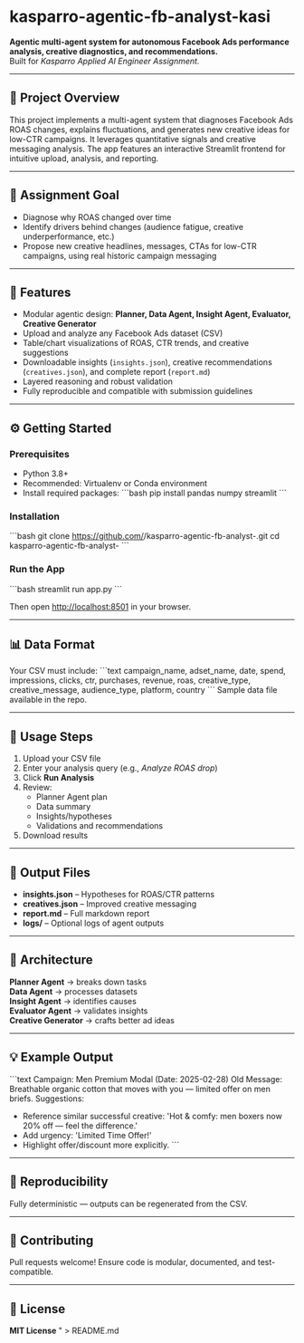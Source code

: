 # kasparro-agentic-fb-analyst-kasi

**Agentic multi-agent system for autonomous Facebook Ads performance analysis, creative diagnostics, and recommendations.**  
Built for *Kasparro Applied AI Engineer Assignment.*

---

## 🧠 Project Overview
This project implements a multi-agent system that diagnoses Facebook Ads ROAS changes, explains fluctuations, and generates new creative ideas for low-CTR campaigns. It leverages quantitative signals and creative messaging analysis. The app features an interactive Streamlit frontend for intuitive upload, analysis, and reporting.

---

## 🎯 Assignment Goal
- Diagnose why ROAS changed over time  
- Identify drivers behind changes (audience fatigue, creative underperformance, etc.)  
- Propose new creative headlines, messages, CTAs for low-CTR campaigns, using real historic campaign messaging  

---

## 🚀 Features
- Modular agentic design: **Planner, Data Agent, Insight Agent, Evaluator, Creative Generator**  
- Upload and analyze any Facebook Ads dataset (CSV)  
- Table/chart visualizations of ROAS, CTR trends, and creative suggestions  
- Downloadable insights (`insights.json`), creative recommendations (`creatives.json`), and complete report (`report.md`)  
- Layered reasoning and robust validation  
- Fully reproducible and compatible with submission guidelines  

---

## ⚙️ Getting Started

### Prerequisites
- Python 3.8+  
- Recommended: Virtualenv or Conda environment  
- Install required packages:
  \`\`\`bash
  pip install pandas numpy streamlit
  \`\`\`

### Installation
\`\`\`bash
git clone https://github.com/<your-username>/kasparro-agentic-fb-analyst-<firstname-lastname>.git
cd kasparro-agentic-fb-analyst-<firstname-lastname>
\`\`\`

### Run the App
\`\`\`bash
streamlit run app.py
\`\`\`

Then open [http://localhost:8501](http://localhost:8501) in your browser.

---

## 📊 Data Format
Your CSV must include:
\`\`\`text
campaign_name, adset_name, date, spend, impressions, clicks, ctr, purchases, revenue, roas, creative_type, creative_message, audience_type, platform, country
\`\`\`
Sample data file available in the repo.

---

## 🧩 Usage Steps
1. Upload your CSV file  
2. Enter your analysis query (e.g., *Analyze ROAS drop*)  
3. Click **Run Analysis**  
4. Review:
   - Planner Agent plan  
   - Data summary  
   - Insights/hypotheses  
   - Validations and recommendations  
5. Download results  

---

## 📁 Output Files
- **insights.json** – Hypotheses for ROAS/CTR patterns  
- **creatives.json** – Improved creative messaging  
- **report.md** – Full markdown report  
- **logs/** – Optional logs of agent outputs  

---

## 🧠 Architecture
**Planner Agent** → breaks down tasks  
**Data Agent** → processes datasets  
**Insight Agent** → identifies causes  
**Evaluator Agent** → validates insights  
**Creative Generator** → crafts better ad ideas  

---

## 💡 Example Output
\`\`\`text
Campaign: Men Premium Modal (Date: 2025-02-28)
Old Message: Breathable organic cotton that moves with you — limited offer on men briefs.
Suggestions:
- Reference similar successful creative: 'Hot & comfy: men boxers now 20% off — feel the difference.'
- Add urgency: 'Limited Time Offer!'
- Highlight offer/discount more explicitly.
\`\`\`

---

## 🔁 Reproducibility
Fully deterministic — outputs can be regenerated from the CSV.

---

## 🤝 Contributing
Pull requests welcome! Ensure code is modular, documented, and test-compatible.

---

## 📜 License
**MIT License**
" > README.md
